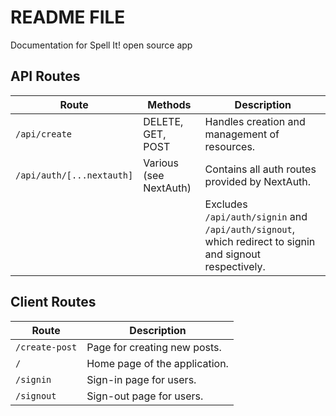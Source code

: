 # README FILE

Documentation for Spell It! open source app 

## API Routes

| Route                         | Methods                   | Description                                      |
|-------------------------------|---------------------------|--------------------------------------------------|
| `/api/create`                 | DELETE, GET, POST         | Handles creation and management of resources.    |
| `/api/auth/[...nextauth]`    | Various (see NextAuth)    | Contains all auth routes provided by NextAuth.   |
|                               |                           | Excludes `/api/auth/signin` and `/api/auth/signout`, which redirect to signin and signout respectively. |

## Client Routes

| Route           | Description                       |
|-----------------|-----------------------------------|
| `/create-post`  | Page for creating new posts.     |
| `/`             | Home page of the application.     |
| `/signin`       | Sign-in page for users.          |
| `/signout`      | Sign-out page for users.         |

